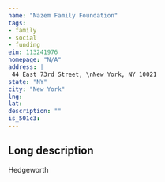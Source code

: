 ```yaml
---
name: "Nazem Family Foundation"
tags:
- family
- social
- funding
ein: 113241976
homepage: "N/A"
address: |
 44 East 73rd Street, \nNew York, NY 10021
state: "NY"
city: "New York"
lng: 
lat: 
description: ""
is_501c3: 
---
```


## Long description

Hedgeworth
